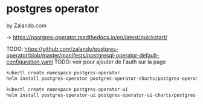 # postgres operator

by Zalando.com

-> https://postgres-operator.readthedocs.io/en/latest/quickstart/

TODO: https://github.com/zalando/postgres-operator/blob/master/manifests/postgresql-operator-default-configuration.yaml
TODO: voir pour ajouter de l'auth sur la page

```bash
kubectl create namespace postgres-operator
helm install postgres-operator postgres-operator-charts/postgres-operator -n postgres-operator

kubectl create namespace postgres-operator-ui
helm install postgres-operator-ui postgres-operator-ui-charts/postgres-operator-ui -n postgres-operator-ui
```